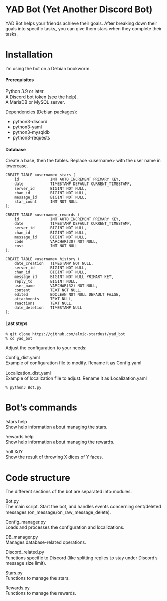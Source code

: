# YAD Bot (Yet Another Discord Bot)

YAD Bot helps your friends achieve their goals. After breaking down their goals into specific tasks, you can give them stars when they complete their tasks.

# Installation

I’m using the bot on a Debian bookworm.

#### Prerequisites

Python 3.9 or later.  
A Discord bot token (see the [help](https://discordpy.readthedocs.io/en/stable/discord.html)).  
A MariaDB or MySQL server.  

Dependencies (Debian packages):
- python3-discord
- python3-yaml
- python3-mysqldb
- python3-requests

#### Database

Create a base, then the tables. Replace \<username\> with the user name in lowercase.

	CREATE TABLE <username>_stars (
	    id              INT AUTO_INCREMENT PRIMARY KEY,
	    date            TIMESTAMP DEFAULT CURRENT_TIMESTAMP,
	    server_id       BIGINT NOT NULL,
	    chan_id         BIGINT NOT NULL,
	    message_id      BIGINT NOT NULL,
	    star_count      INT NOT NULL
	);

	CREATE TABLE <username>_rewards (
	    id              INT AUTO_INCREMENT PRIMARY KEY,
	    date            TIMESTAMP DEFAULT CURRENT_TIMESTAMP,
	    server_id       BIGINT NOT NULL,
	    chan_id         BIGINT NOT NULL,
	    message_id      BIGINT NOT NULL,
	    code            VARCHAR(30) NOT NULL,
	    cost            INT NOT NULL
	);

	CREATE TABLE <username>_history (
	    date_creation   TIMESTAMP NOT NULL,
	    server_id       BIGINT NOT NULL,
	    chan_id         BIGINT NOT NULL,
	    message_id      BIGINT NOT NULL PRIMARY KEY,
	    reply_to        BIGINT NULL,
	    user_name       VARCHAR(32) NOT NULL,
	    content         TEXT NOT NULL,
	    edited          BOOLEAN NOT NULL DEFAULT FALSE,
	    attachments     TEXT NULL,
	    reactions       TEXT NULL,
	    date_deletion   TIMESTAMP NULL
	);

#### Last steps

	% git clone https://github.com/almic-stardust/yad_bot
	% cd yad_bot

Adjust the configuration to your needs:

Config\_dist.yaml  
Example of configuration file to modify. Rename it as Config.yaml

Localization\_dist.yaml  
Example of localization file to adjust. Rename it as Localization.yaml

	% python3 Bot.py

# Bot’s commands

!stars help  
Show help information about managing the stars.

!rewards help  
Show help information about managing the rewards.

!roll XdY  
Show the result of throwing X dices of Y faces.

# Code structure

The different sections of the bot are separated into modules.

Bot.py  
The main script. Start the bot, and handles events concerning sent/deleted messages (on\_message/on\_raw\_message\_delete).

Config\_manager.py  
Loads and processes the configuration and localizations.

DB\_manager.py  
Manages database-related operations.

Discord\_related.py  
Functions specific to Discord (like splitting replies to stay under Discord’s message size limit).

Stars.py  
Functions to manage the stars.

Rewards.py  
Functions to manage the rewards.
